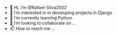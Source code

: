 - 👋 Hi, I’m @Rafael-Silva2002
- 👀 I’m interested in in developing projects in Django
- 🌱 I’m currently learning Python
- 💞️ I’m looking to collaborate on ...
- 📫 How to reach me ...

<!---
Rafael-Silva2002/Rafael-Silva2002 is a ✨ special ✨ repository because its `README.md` (this file) appears on your GitHub profile.
You can click the Preview link to take a look at your changes.
--->
